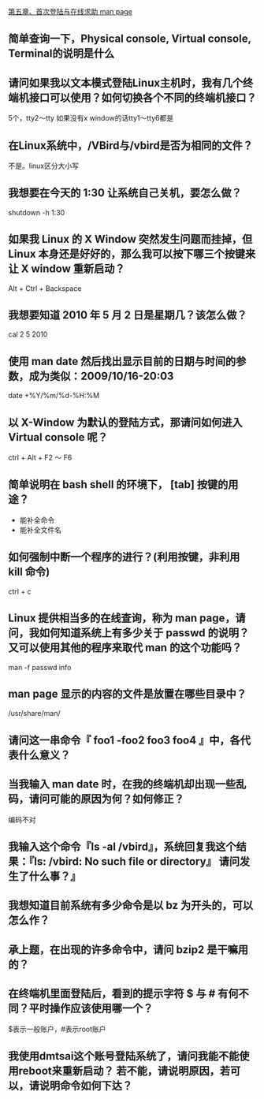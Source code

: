 
[第五章、首次登陆与在线求助 man page](http://cn.linux.vbird.org/linux_basic/0160startlinux_7.php)

## 简单查询一下，Physical console, Virtual console, Terminal的说明是什么



## 请问如果我以文本模式登陆Linux主机时，我有几个终端机接口可以使用？如何切换各个不同的终端机接口？
5个，tty2～tty
如果没有x window的话tty1～tty6都是


## 在Linux系统中，/VBird与/vbird是否为相同的文件？


不是。linux区分大小写


## 我想要在今天的 1:30 让系统自己关机，要怎么做？

shutdown -h 1:30


## 如果我 Linux 的 X Window 突然发生问题而挂掉，但 Linux 本身还是好好的，那么我可以按下哪三个按键来让 X window 重新启动？

Alt + Ctrl + Backspace

## 我想要知道 2010 年 5 月 2 日是星期几？该怎么做？

cal 2 5 2010

## 使用 man date 然后找出显示目前的日期与时间的参数，成为类似：2009/10/16-20:03

date +%Y/%m/%d-%H:%M

## 以 X-Window 为默认的登陆方式，那请问如何进入 Virtual console 呢？

ctrl + Alt + F2 ～ F6

## 简单说明在 bash shell 的环境下， [tab] 按键的用途？

- 能补全命令
- 能补全文件名

## 如何强制中断一个程序的进行？(利用按键，非利用 kill 命令)

ctrl + c

## Linux 提供相当多的在线查询，称为 man page，请问，我如何知道系统上有多少关于 passwd 的说明？又可以使用其他的程序来取代 man 的这个功能吗？
man -f  passwd
info

## man page 显示的内容的文件是放置在哪些目录中？
/usr/share/man/

## 请问这一串命令『 foo1 -foo2 foo3 foo4 』中，各代表什么意义？



## 当我输入 man date 时，在我的终端机却出现一些乱码，请问可能的原因为何？如何修正？

编码不对


## 我输入这个命令『ls -al /vbird』，系统回复我这个结果：『ls: /vbird: No such file or directory』 请问发生了什么事？』


## 我想知道目前系统有多少命令是以 bz 为开头的，可以怎么作？



## 承上题，在出现的许多命令中，请问 bzip2 是干嘛用的？


## 在终端机里面登陆后，看到的提示字符 $ 与 # 有何不同？平时操作应该使用哪一个？

$表示一般账户，#表示root账户


## 我使用dmtsai这个账号登陆系统了，请问我能不能使用reboot来重新启动？ 若不能，请说明原因，若可以，请说明命令如何下达？


